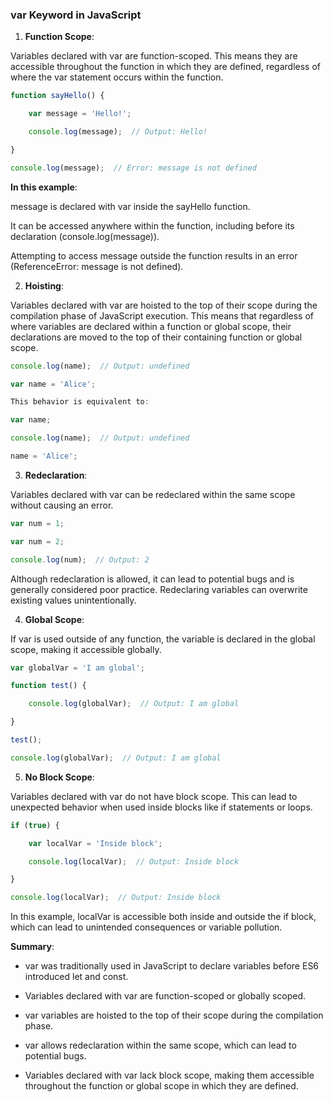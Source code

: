 ### var Keyword in JavaScript

1. **Function Scope**:

Variables declared with var are function-scoped. This means they are accessible throughout the function in which they are defined, regardless of where the var statement occurs within the function.
```javascript
function sayHello() {

    var message = 'Hello!';

    console.log(message);  // Output: Hello!

}

console.log(message);  // Error: message is not defined
```
**In this example**:

message is declared with var inside the sayHello function.

It can be accessed anywhere within the function, including before its declaration (console.log(message)).

Attempting to access message outside the function results in an error (ReferenceError: message is not defined).

2. **Hoisting**:

Variables declared with var are hoisted to the top of their scope during the compilation phase of JavaScript execution. This means that regardless of where variables are declared within a function or global scope, their declarations are moved to the top of their containing function or global scope.
```javascript
console.log(name);  // Output: undefined

var name = 'Alice';

This behavior is equivalent to:

var name;

console.log(name);  // Output: undefined

name = 'Alice';
```
3. **Redeclaration**:

Variables declared with var can be redeclared within the same scope without causing an error.
```javascript
var num = 1;

var num = 2;

console.log(num);  // Output: 2
```
Although redeclaration is allowed, it can lead to potential bugs and is generally considered poor practice. Redeclaring variables can overwrite existing values unintentionally.

4. **Global Scope**:

If var is used outside of any function, the variable is declared in the global scope, making it accessible globally.
```javascript
var globalVar = 'I am global';

function test() {

    console.log(globalVar);  // Output: I am global

}

test();

console.log(globalVar);  // Output: I am global
```
5. **No Block Scope**:

Variables declared with var do not have block scope. This can lead to unexpected behavior when used inside blocks like if statements or loops.
```javascript
if (true) {

    var localVar = 'Inside block';

    console.log(localVar);  // Output: Inside block

}

console.log(localVar);  // Output: Inside block
```
In this example, localVar is accessible both inside and outside the if block, which can lead to unintended consequences or variable pollution.

**Summary**:

- var was traditionally used in JavaScript to declare variables before ES6 introduced let and const.

- Variables declared with var are function-scoped or globally scoped.

- var variables are hoisted to the top of their scope during the compilation phase.

- var allows redeclaration within the same scope, which can lead to potential bugs.

- Variables declared with var lack block scope, making them accessible throughout the function or global scope in which they are defined.
